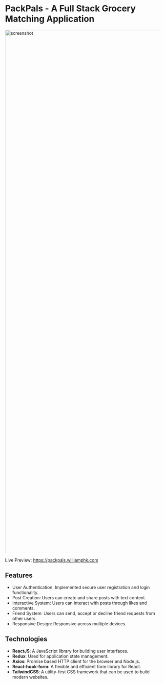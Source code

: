 # PackPals - A Full Stack Grocery Matching Application

<img width="1710" alt="screenshot" src="https://github.com/williamphk/PackPals-frontend/assets/65807958/21d22bb7-939d-4ed0-978f-5a8dcc0dab4a">

Live Preview: https://packpals.williamphk.com

## Features
- User Authentication: Implemented secure user registration and login functionality.
- Post Creation: Users can create and share posts with text content.
- Interactive System: Users can interact with posts through likes and comments.
- Friend System: Users can send, accept or decline friend requests from other users.
- Responsive Design: Responsive across multiple devices.

## Technologies
- **ReactJS**: A JavaScript library for building user interfaces.
- **Redux**: Used for application state management.
- **Axios**: Promise based HTTP client for the browser and Node.js.
- **React-hook-form**: A flexible and efficient form library for React.
- **TailwindCSS**: A utility-first CSS framework that can be used to build modern websites.



